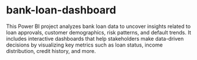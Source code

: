 # bank-loan-dashboard
This Power BI project analyzes bank loan data to uncover insights related to loan approvals, customer demographics, risk patterns, and default trends. It includes interactive dashboards that help stakeholders make data-driven decisions by visualizing key metrics such as loan status, income distribution, credit history, and more.
